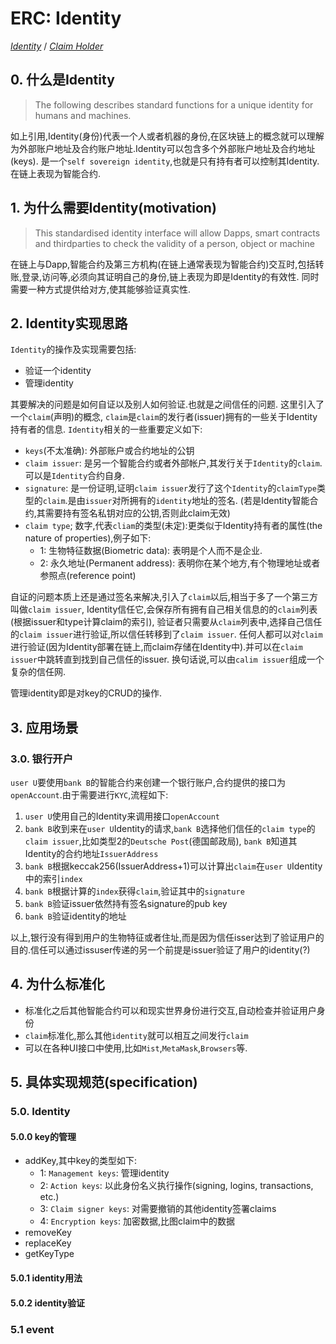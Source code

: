 # ERC: Identity
*[Identity](https://github.com/ethereum/EIPs/issues/725)* /
*[Claim Holder](https://github.com/ethereum/EIPs/issues/735)*

## 0. 什么是Identity

> The following describes standard functions for a unique identity for humans and machines. 

如上引用,Identity(身份)代表一个人或者机器的身份,在区块链上的概念就可以理解为外部账户地址及合约账户地址.Identity可以包含多个外部账户地址及合约地址(keys).
是一个`self sovereign identity`,也就是只有持有者可以控制其Identity.
在链上表现为智能合约.

## 1. 为什么需要Identity(motivation)

> This standardised identity interface will allow Dapps, smart contracts and thirdparties to check the validity of a person, object or machine

在链上与Dapp,智能合约及第三方机构(在链上通常表现为智能合约)交互时,包括转账,登录,访问等,必须向其证明自己的身份,链上表现为即是Identity的有效性.
同时需要一种方式提供给对方,使其能够验证真实性.

## 2. Identity实现思路

`Identity`的操作及实现需要包括:
* 验证一个identity
* 管理identity

其要解决的问题是如何自证以及别人如何验证.也就是之间信任的问题.
这里引入了一个`claim`(声明)的概念, `claim`是`claim`的发行者(issuer)拥有的一些关于Identity持有者的信息.
`Identity`相关的一些重要定义如下:
* `keys`(不太准确): 外部账户或合约地址的公钥
* `claim issuer`: 是另一个智能合约或者外部帐户,其发行关于`Identity`的`claim`.可以是`Identity`合约自身.
* `signature`: 是一份证明,证明`claim issuer`发行了这个`Identity`的`claimType`类型的`claim`.是由`issuer`对所拥有的`identity`地址的签名.
        (若是Identity智能合约,其需要持有签名私钥对应的公钥,否则此claim无效)
* `claim type`; 数字,代表`cliam`的类型(未定):更类似于Identity持有者的属性(the nature of properties),例子如下:
    - 1: 生物特征数据(Biometric data): 表明是个人而不是企业.
    - 2: 永久地址(Permanent address): 表明你在某个地方,有个物理地址或者参照点(reference point)

自证的问题本质上还是通过签名来解决,引入了`claim`以后,相当于多了一个第三方叫做`claim issuer`,
Identity信任它,会保存所有拥有自己相关信息的的`claim`列表(根据issuer和type计算claim的索引),
验证者只需要从`claim`列表中,选择自己信任的`claim issuer`进行验证,所以信任转移到了`claim issuer`.
任何人都可以对`claim`进行验证(因为Identity部署在链上,而claim存储在Identity中).并可以在`claim issuer`中跳转直到找到自己信任的issuer.
换句话说,可以由`calim issuer`组成一个复杂的信任网.

管理identity即是对key的CRUD的操作.

## 3. 应用场景

### 3.0. 银行开户

`user U`要使用`bank B`的智能合约来创建一个银行账户,合约提供的接口为`openAccount`.由于需要进行`KYC`,流程如下:
1. `user U`使用自己的Identity来调用接口`openAccount`
2. `bank B`收到来在`user U`Identity的请求,`bank B`选择他们信任的`claim type`的`claim issuer`,比如类型2的`Deutsche Post`(德国邮政局),
    `bank B`知道其Identity的合约地址`IssuerAddress`
3. `bank B`根据keccak256(IssuerAddress+1)可以计算出`claim`在`user U`Identity中的索引`index`
4. `bank B`根据计算的`index`获得`claim`,验证其中的`signature`
5. `bank B`验证issuer依然持有签名signature的pub key
6. `bank B`验证identity的地址

以上,银行没有得到用户的生物特征或者住址,而是因为信任isser达到了验证用户的目的.信任可以通过issuser传递的另一个前提是issuer验证了用户的identity(?)

## 4. 为什么标准化

* 标准化之后其他智能合约可以和现实世界身份进行交互,自动检查并验证用户身份
* `claim`标准化,那么其他`identity`就可以相互之间发行`claim`
* 可以在各种UI接口中使用,比如`Mist`,`MetaMask`,`Browsers`等.

## 5. 具体实现规范(specification)

### 5.0. Identity

#### 5.0.0 key的管理

* addKey,其中key的类型如下:
    - 1: `Management keys`: 管理identity
    - 2: `Action keys`: 以此身份名义执行操作(signing, logins, transactions, etc.)
    - 3: `Claim signer keys`: 对需要撤销的其他identity签署claims
    - 4: `Encryption keys`: 加密数据,比图claim中的数据
* removeKey
* replaceKey
* getKeyType

#### 5.0.1 identity用法
#### 5.0.2 identity验证
### 5.1 event

